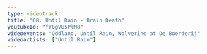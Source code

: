 ```yaml
---
type: videotrack
title: "08. Until Rain - Brain Death"
youtubeId: "fY0gVU5PlM8"
videoevents: "Oddland, Until Rain, Wolverine at De Boerderij"
videoartists: ["Until Rain"]
---
```

